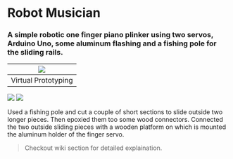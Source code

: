 # Robot Musician
### A simple robotic one finger piano plinker using two servos, Arduino Uno, some aluminum flashing and a fishing pole for the sliding rails.

|![](https://i.stack.imgur.com/eDkyE.jpg)|
|:--:| 
| Virtual Prototyping |








![](https://content.instructables.com/ORIG/FMN/446E/I8H6AHR6/FMN446EI8H6AHR6.jpg?auto=webp&frame=1&width=400&height=1024&fit=bounds&md=071368d48c37087390113336d82b2656.png)
![](https://content.instructables.com/ORIG/FRT/N8A7/I8H6AHS8/FRTN8A7I8H6AHS8.jpg?auto=webp&frame=1&width=400&height=1024&fit=bounds&md=98299979a8827b75845cd63b3eadfcf9.png)

Used a fishing pole and cut a couple of short sections to slide outside two longer pieces. Then epoxied them too some wood connectors. Connected the two outside sliding pieces with a wooden platform on which is mounted the aluminum holder of the finger servo.

 
> Checkout wiki section for detailed explaination.
